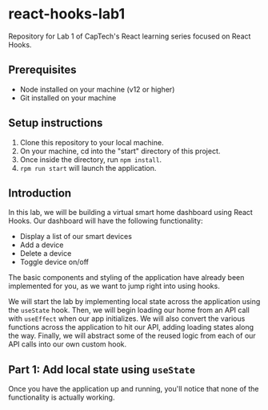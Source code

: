 # react-hooks-lab1
Repository for Lab 1 of CapTech's React learning series focused on React Hooks.

## Prerequisites
- Node installed on your machine (v12 or higher)
- Git installed on your machine 

## Setup instructions
1. Clone this repository to your local machine.
2. On your machine, cd into the "start" directory of this project.
3. Once inside the directory, run `npm install`.
4. `rpm run start` will launch the application.

## Introduction
In this lab, we will be building a virtual smart home dashboard using React Hooks. Our dashboard will have the following functionality:
- Display a list of our smart devices
- Add a device
- Delete a device
- Toggle device on/off 

The basic components and styling of the application have already been implemented for you, as we want to jump right into using hooks. 

We will start the lab by implementing local state across the application using the `useState` hook. Then, we will begin loading our home from an API call with `useEffect` when our app initializes. We will also convert the various functions across the application to hit our API, adding loading states along the way. Finally, we will abstract some of the reused logic from each of our API calls into our own custom hook. 

## Part 1: Add local state using `useState`
Once you have the application up and running, you'll notice that none of the functionality is actually working. 
